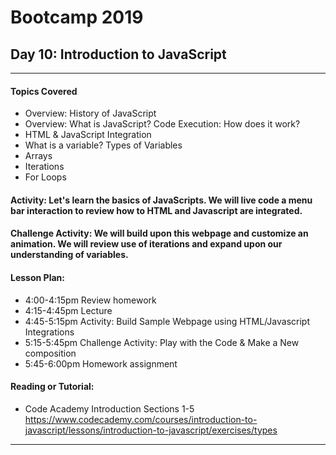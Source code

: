 # Bootcamp 2019

## Day 10: Introduction to JavaScript


---
#### Topics Covered
* Overview: History of JavaScript 
* Overview: What is JavaScript? Code Execution: How does it work?
* HTML & JavaScript Integration
* What is a variable? Types of Variables
* Arrays
* Iterations
* For Loops


#### Activity: Let's learn the basics of JavaScripts. We will live code a menu bar interaction to review how to HTML and Javascript are integrated. 

#### Challenge Activity: We will build upon this webpage and customize an animation. We will review use of iterations and expand upon our understanding of variables.

#### Lesson Plan:
* 4:00-4:15pm Review homework
* 4:15-4:45pm Lecture
* 4:45-5:15pm Activity: Build Sample Webpage using HTML/Javascript Integrations
* 5:15-5:45pm  Challenge Activity: Play with the Code & Make a New composition
* 5:45-6:00pm Homework assignment

#### Reading or Tutorial:
* Code Academy Introduction Sections 1-5 
    https://www.codecademy.com/courses/introduction-to-javascript/lessons/introduction-to-javascript/exercises/types
---


